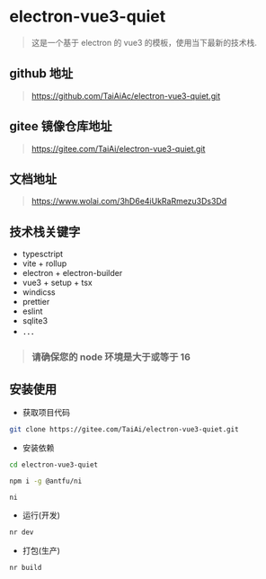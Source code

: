 # electron-vue3-quiet

> 这是一个基于 electron 的 vue3 的模板，使用当下最新的技术栈.

## github 地址

> https://github.com/TaiAiAc/electron-vue3-quiet.git

## gitee 镜像仓库地址

> https://gitee.com/TaiAi/electron-vue3-quiet.git

## 文档地址

> https://www.wolai.com/3hD6e4iUkRaRmezu3Ds3Dd

## 技术栈关键字

- typesctript
- vite + rollup
- electron + electron-builder
- vue3 + setup + tsx
- windicss
- prettier
- eslint
- sqlite3
- ．．．

> ### **请确保您的 node 环境是大于或等于 16**

## 安装使用

- 获取项目代码

```bash
git clone https://gitee.com/TaiAi/electron-vue3-quiet.git
```

- 安装依赖

```bash
cd electron-vue3-quiet

npm i -g @antfu/ni

ni
```

- 运行(开发)

```bash
nr dev
```

- 打包(生产)

```bash
nr build
```


